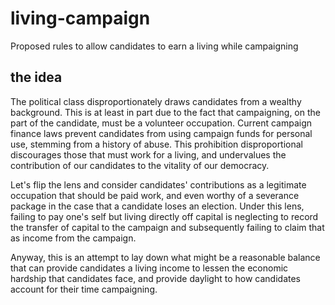 # living-campaign
Proposed rules to allow candidates to earn a living while campaigning
## the idea
The political class disproportionately draws candidates from a wealthy background. This is at least in part due to the fact that campaigning, on the part of the candidate, must be a volunteer occupation. Current campaign finance laws prevent candidates from using campaign funds for personal use, stemming from a history of abuse. This prohibition disproportional discourages those that must work for a living, and undervalues the contribution of our candidates to the vitality of our democracy.

Let's flip the lens and consider candidates' contributions as a legitimate occupation that should be paid work, and even worthy of a severance package in the case that a candidate loses an election. Under this lens, failing to pay one's self but living directly off capital is neglecting to record the transfer of capital to the campaign and subsequently failing to claim that as income from the campaign.

Anyway, this is an attempt to lay down what might be a reasonable balance that can provide candidates a living income to lessen the economic hardship that candidates face, and provide daylight to how candidates account for their time campaigning.

